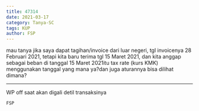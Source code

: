 ```yaml
---
title: 47314
date: 2021-03-17
category: Tanya-SC
tags: KUP
author: FSP
---
```


mau tanya jika saya dapat tagihan/invoice dari luar negeri, tgl invoicenya 28 Februari 2021, tetapi kita baru terima tgl 15 Maret 2021, dan kita anggap sebagai beban di tanggal 15 Maret 2021itu tax rate (kurs KMK) menggunakan tanggal yang mana ya?dan juga aturannya bisa dilihat dimana?

---

WP off saat akan digali detil transaksinya

`FSP`
